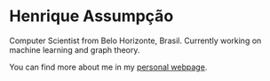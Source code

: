 # Henrique Assumpção

Computer Scientist from Belo Horizonte, Brasil. Currently working on machine learning and graph theory.

You can find more about me in my [personal webpage](https://henriqueassumpcao.github.io/).
